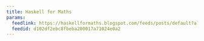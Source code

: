 ```yaml
---
title: Haskell for Maths
params:
  feedlink: https://haskellformaths.blogspot.com/feeds/posts/default?alt=rss
  feedid: d102df2ebc8fbeba200017a71024e0a2
---
```

